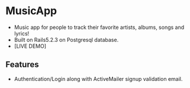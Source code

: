 # MusicApp
 - Music app for people to track their favorite artists, albums, songs and lyrics!
 - Built on Rails5.2.3 on Postgresql database.
 - [LIVE DEMO]

## Features
  - Authentication/Login along with ActiveMailer signup validation email.
